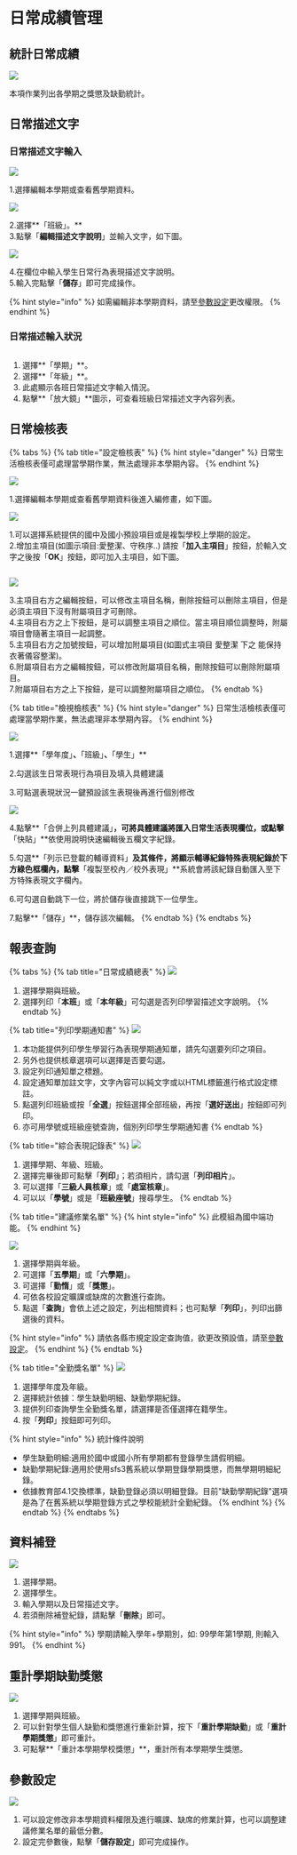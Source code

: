 # 日常成績管理

## 統計日常成績

![](../.gitbook/assets/statistics\_daily\_performance.png)

本項作業列出各學期之獎懲及缺勤統計。

## 日常描述文字

### 日常描述文字輸入

![](../.gitbook/assets/behavior-input1.png)

1.選擇編輯本學期或查看舊學期資料。

![](../.gitbook/assets/behavior-input2.png)

2.選擇**「班級」。**\
3.點擊「**編輯描述文字說明**」並輸入文字，如下圖。

![](../.gitbook/assets/behavior-input3.png)

4.在欄位中輸入學生日常行為表現描述文字說明。\
5.輸入完點擊「**儲存**」即可完成操作。

{% hint style="info" %}
如需編輯非本學期資料，請至[參數設定](ri-chang-cheng-guan-li.md#can-shu-she-ding)更改權限。
{% endhint %}

### 日常描述輸入狀況

<figure><img src="../.gitbook/assets/behavior-input-status.png" alt=""><figcaption></figcaption></figure>

1. 選擇**「學期」**。
2. 選擇**「年級」**。
3. 此處顯示各班日常描述文字輸入情況。
4. 點擊**「放大鏡」**圖示，可查看班級日常描述文字內容列表。

## 日常檢核表

{% tabs %}
{% tab title="設定檢核表" %}
{% hint style="danger" %}
日常生活檢核表僅可處理當學期作業，無法處理非本學期內容。
{% endhint %}

![](../.gitbook/assets/behavior-check-list1.png)

1.選擇編輯本學期或查看舊學期資料後進入編修畫，如下圖。

![](../.gitbook/assets/set\_check-list.png)

1.可以選擇系統提供的國中及國小預設項目或是複製學校上學期的設定。\
2.增加主項目(如圖示項目:愛整潔、守秩序..) 請按「**加入主項目**」按鈕，於輸入文字之後按「**OK**」按鈕，即可加入主項目，如下圖。

&#x20;<img src="../.gitbook/assets/set_check-list3.png" alt="" data-size="original">&#x20;

![](../.gitbook/assets/set\_check-list2.png)

3.主項目右方之編輯按鈕，可以修改主項目名稱，刪除按鈕可以刪除主項目，但是必須主項目下沒有附屬項目才可刪除。\
4.主項目右方之上下按鈕，是可以調整主項目之順位。當主項目順位調整時，附屬項目會隨著主項目一起調整。\
5.主項目右方之加號按鈕，可以增加附屬項目(如圖式主項目 愛整潔 下之 能保持衣著儀容整潔)。\
6.附屬項目右方之編輯按鈕，可以修改附屬項目名稱，刪除按鈕可以刪除附屬項目。\
7.附屬項目右方之上下按鈕，是可以調整附屬項目之順位。
{% endtab %}

{% tab title="檢視檢核表" %}
{% hint style="danger" %}
日常生活檢核表僅可處理當學期作業，無法處理非本學期內容。
{% endhint %}

![](../.gitbook/assets/check-list-record1.png)

1.選擇**「學年度」**、**「班級」**、**「學生」**&#x20;

2.勾選該生日常表現行為項目及填入具體建議

3.可點選表現狀況一鍵預設該生表現後再進行個別修改

![](../.gitbook/assets/check-list-record2.png)

4.點擊**「合併上列具體建議」**，可將具體建議將匯入日常生活表現欄位，或點擊**「快貼」**依使用說明快速編輯後五欄文字紀錄。

5.勾選**「列示已登載的輔導資料」**及其條件，將顯示輔導紀錄特殊表現紀錄於下方綠色框欄內，點擊**「複製至校內／校外表現」**系統會將該紀錄自動匯入至下方特殊表現文字欄內。

6.可勾選自動跳下一位，將於儲存後直接跳下一位學生。

7.點擊**「儲存」**，儲存該次編輯。
{% endtab %}
{% endtabs %}

## 報表查詢

{% tabs %}
{% tab title="日常成績總表" %}
![](../.gitbook/assets/report-search\_daily\_performance\_summary.png)

1. 選擇學期與班級。
2. 選擇列印「**本班**」或「**本年級**」可勾選是否列印學習描述文字說明。
{% endtab %}

{% tab title="列印學期通知書" %}
![](../.gitbook/assets/behavior-semester-report.png)

1. 本功能提供列印學生學習行為表現學期通知單，請先勾選要列印之項目。
2. 另外也提供核章選項可以選擇是否要勾選。
3. 設定列印通知單之標題。
4. 設定通知單加註文字，文字內容可以純文字或以HTML標籤進行格式設定標註。
5. 點選列印班級或按「**全選**」按鈕選擇全部班級，再按「**選好送出**」按鈕即可列印。
6. 亦可用學號或班級座號查詢，個別列印學生學期通知書
{% endtab %}

{% tab title="綜合表現記錄表" %}
![](../.gitbook/assets/report-search\_comprehensive\_performance\_record.png)

1. 選擇學期、年級、班級。
2. 選擇完畢後即可點擊「**列印**」；若須相片，請勾選「**列印相片**」。
3. 可以選擇「**三級人員核章**」或「**處室核章**」。
4. 可以以「**學號**」或是「**班級座號**」搜尋學生。
{% endtab %}

{% tab title="建議修業名單" %}
{% hint style="info" %}
此模組為國中端功能。
{% endhint %}

![](../.gitbook/assets/report-search\_suggest\_study\_list.png)

1. 選擇學期與年級。
2. 可選擇「**五學期**」或「**六學期**」。
3. 可選擇「**勤惰**」或「**獎懲**」。
4. 可依各校設定曠課或缺席的次數進行查詢。
5. 點選「**查詢**」會依上述之設定，列出相關資料；也可點擊「**列印**」，列印出篩選後的資料。

{% hint style="info" %}
請依各縣市規定設定查詢值，欲更改預設值，請至[參數設定](https://demo.cloudschool.tw/behavior/behavior-params)。
{% endhint %}
{% endtab %}

{% tab title="全勤獎名單" %}
![](../.gitbook/assets/behavior-award.png)

1. 選擇學年度及年級。
2. 選擇統計依據：學生缺勤明細、缺勤學期紀錄。
3. 提供列印查詢學生全勤獎名單，請選擇是否僅選擇在籍學生。
4. 按「**列印**」按鈕即可列印。

{% hint style="info" %}
統計條件說明

* 學生缺勤明細:適用於國中或國小所有學期都有登錄學生請假明細。
* 缺勤學期紀錄:適用於使用sfs3舊系統以學期登錄學期獎懲，而無學期明細紀錄。
* 依據教育部4.1交換標準，缺勤登錄必須以明細登錄。目前"缺勤學期紀錄"選項是為了在舊系統以學期登錄方式之學校能統計全勤紀錄。
{% endhint %}
{% endtab %}
{% endtabs %}

## 資料補登

![](<../.gitbook/assets/transfer\_stud\_data\_make-up (1).png>)

1. 選擇學期。
2. 選擇學生。
3. 輸入學期以及日常描述文字。
4. 若須刪除補登紀錄，請點擊「**刪除**」即可。

{% hint style="info" %}
學期請輸入學年+學期別，如: 99學年第1學期, 則輸入 991。
{% endhint %}

## 重計學期缺勤獎懲

![](../.gitbook/assets/re-cal-award-abs.png)

1. 選擇學期與班級。
2. 可以針對學生個人缺勤和獎懲進行重新計算，按下「**重計學期缺勤**」或「**重計學期獎懲**」即可重計。
3. 可點擊**「重計本學期學校獎懲」**，重計所有本學期學生獎懲。

## 參數設定

![](../.gitbook/assets/behavior-params.png)

1. 可以設定修改非本學期資料權限及進行曠課、缺席的修業計算，也可以調整建議修業名單的最低分數。
2. 設定完參數後，點擊「**儲存設定**」即可完成操作。
